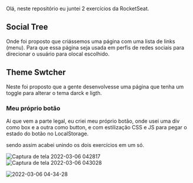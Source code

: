 Olá, neste repositório eu juntei 2 exercícios da RocketSeat. 
## Social Tree
Onde foi proposto que criássemos uma página com uma lista de links (menu). Para que essa página seja usada em perfis de redes sociais para direcionar o usuário para olocal escolhido.
## Theme Swtcher
Neste foi proposto que a gente desenvolvesse uma página que tenha um toggle para alterar o tema darck e ligth.

### Meu próprio botão
Ai que vem a parte legal, eu criei meu próprio botão, onde usei uma div como box e a outra como button, e com estilização CSS e JS para pegar o estado do botão no LocalStorage.

sendo assim acabei unindo os dois exercícios em um só. 

![Captura de tela 2022-03-06 042817](https://user-images.githubusercontent.com/45810581/156914047-1726b987-dffa-4be2-b0fb-cc34d64cc78e.png) 
![Captura de tela 2022-03-06 043028](https://user-images.githubusercontent.com/45810581/156914049-3a1947e6-9633-4f6c-8db0-68cd4addad9b.png)

![2022-03-06 04-34-28](https://user-images.githubusercontent.com/45810581/156914142-3dcddf5c-9525-4db7-90ea-43d02be6c007.gif)
